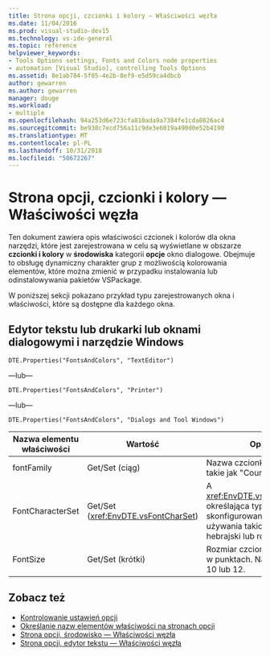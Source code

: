 ```yaml
---
title: Strona opcji, czcionki i kolory — Właściwości węzła
ms.date: 11/04/2016
ms.prod: visual-studio-dev15
ms.technology: vs-ide-general
ms.topic: reference
helpviewer_keywords:
- Tools Options settings, Fonts and Colors node properties
- automation [Visual Studio], controlling Tools Options
ms.assetid: 8e1ab784-5f85-4e2b-8ef9-e5d59ca4dbcb
author: gewarren
ms.author: gewarren
manager: douge
ms.workload:
- multiple
ms.openlocfilehash: 94a253d6e723cfa810ada9a7384fe1cda0826ac4
ms.sourcegitcommit: be938c7ecd756a11c9de3e6019a490d0e52b4190
ms.translationtype: MT
ms.contentlocale: pl-PL
ms.lasthandoff: 10/31/2018
ms.locfileid: "50672267"
---
```

# <a name="options-page-fonts-and-colors-node-properties"></a>Strona opcji, czcionki i kolory — Właściwości węzła
Ten dokument zawiera opis właściwości czcionek i kolorów dla okna narzędzi, które jest zarejestrowana w celu są wyświetlane w obszarze **czcionki i kolory** w **środowiska** kategorii **opcje** okno dialogowe. Obejmuje to obsługę dynamiczny charakter grup z możliwością kolorowania elementów, które można zmienić w przypadku instalowania lub odinstalowywania pakietów VSPackage.

 W poniższej sekcji pokazano przykład typu zarejestrowanych okna i właściwości, które są dostępne dla każdego okna.

## <a name="text-editor-or-printer-or-dialogs-and-tool-windows"></a>Edytor tekstu lub drukarki lub oknami dialogowymi i narzędzie Windows
 `DTE.Properties("FontsAndColors", "TextEditor")`

 —lub—

 `DTE.Properties("FontsAndColors", "Printer")`

 —lub—

 `DTE.Properties("FontsAndColors", "Dialogs and Tool Windows")`

|Nazwa elementu właściwości|Wartość|Opis|
| - |-----------|-----------------|
|fontFamily|Get/Set (ciąg)|Nazwa czcionki do użycia, takie jak "Courier New."|
|FontCharacterSet|Get/Set (<xref:EnvDTE.vsFontCharSet>)|A <xref:EnvDTE.vsFontCharSet> określająca typ znaku skonfigurowany do używania takich jak hebrajski lub rosyjski.|
|FontSize|Get/Set (krótki)|Rozmiar czcionki do użycia w punktach. Na przykład 10 lub 12.|

## <a name="see-also"></a>Zobacz też

- [Kontrolowanie ustawień opcji](https://msdn.microsoft.com/Library/a09ed242-7494-4cde-bbd1-7a8ec617965d)
- [Określanie nazw elementów właściwości na stronach opcji](https://msdn.microsoft.com/Library/d450422d-47c7-4eeb-9f9f-3286264bc5aa)
- [Strona opcji, środowisko — Właściwości węzła](../../ide/reference/options-page-environment-node-properties.md)
- [Strona opcji, edytor tekstu — Właściwości węzła](../../ide/reference/options-page-text-editor-node-properties.md)